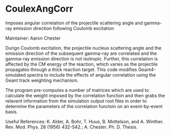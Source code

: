 # CoulexAngCorr
Imposes angular correlation of the projectile scattering angle and gamma-ray emission direction following Coulomb excitation

Maintainer: Aaron Chester

Durign Coulomb excitation, the projectile nucleus scattering angle and the emission direction of the subsequent gamma-ray are correlated and the gamma-ray emission direction is not isotropic. Further, this correlation is affected by the CM energy of the reaction, which varies as the projectile propagates through a thick reaction target. This code modifies Geant4-simulated spectra to include the effects of angular correlation using the Geant track weighting mechanism.

The program pre-computes a number of matrices which are used to calculate the weight imposed by the correlation function and then grabs the relavent information from the simulation output root files in order to determine the parameters of the correlation functoin on an event-by-event basis.

Useful References: K. Alder, A. Bohr, T. Huus, B. Mottelson, and A. Winther. Rev. Mod. Phys. 28 (1956) 432-542.; A. Chester. Ph. D. Thesis.
